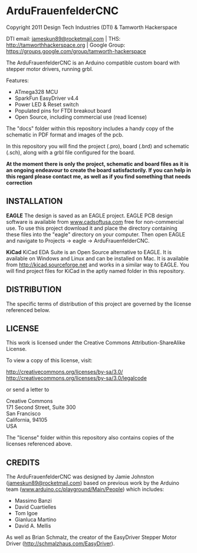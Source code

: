 ArduFrauenfelderCNC
=============================
Copyright 2011 Design Tech Industries (DTI)  & Tamworth Hackerspace

DTI email: <jameskun89@rocketmail.com> |
THS: <http://tamworthhackerspace.org> |
Google Group: <https://groups.google.com/group/tamworth-hackerspace>

The ArduFrauenfelderCNC is an Arduino compatible custom board with 
stepper motor drivers, running grbl.

Features:

 * ATmega328 MCU
 * SparkFun EasyDriver v4.4
 * Power LED & Reset switch
 * Populated pins for FTDI breakout board
 * Open Source, including commercial use (read license)

The "docs" folder within this repository includes a handy copy of the
schematic in PDF format and images of the pcb.

In this repository you will find the project (.pro), board (.brd) and schematic (.sch), 
along with a grbl file configured for the board.

**At the moment there is only the project, schematic and board files as it is an ongoing 
endeavour to create the board satisfactorily. If you can help in this regard please 
contact me, as well as if you find something that needs correction**


INSTALLATION
------------
**EAGLE**
The design is saved as an EAGLE project. EAGLE PCB design software is
available from www.cadsoftusa.com free for non-commercial use. To use
this project download it and place the directory containing these files
into the "eagle" directory on your computer. Then open EAGLE and
navigate to Projects -> eagle -> ArduFrauenfelderCNC.

**KiCad**
KiCad EDA Suite is an Open Source alternative to EAGLE. It is available on Windows and Linux 
and can be installed on Mac. It is available from http://kicad.sourceforge.net and works in a 
similar way to EAGLE. You will find project files for KiCad in the aptly named folder in this 
repository.


DISTRIBUTION
------------
The specific terms of distribution of this project are governed by the
license referenced below.


LICENSE
-------
This work is licensed under the Creative Commons Attribution-ShareAlike License.  

To view a copy of this license, visit:

  http://creativecommons.org/licenses/by-sa/3.0/  
  http://creativecommons.org/licenses/by-sa/3.0/legalcode

or send a letter to

  Creative Commons  
  171 Second Street, Suite 300  
  San Francisco  
  California, 94105  
  USA

The "license" folder within this repository also contains copies of the
licenses referenced above.


CREDITS
-------
The ArduFrauenfelderCNC was designed by Jamie Johnston (jameskun89@rocketmail.com) 
based on previous work by the Arduino team (www.arduino.cc/playground/Main/People) 
which includes:

 * Massimo Banzi
 * David Cuartielles
 * Tom Igoe
 * Gianluca Martino
 * David A. Mellis

As well as Brian Schmalz, the creator of the EasyDriver Stepper Motor Driver
(http://schmalzhaus.com/EasyDriver).